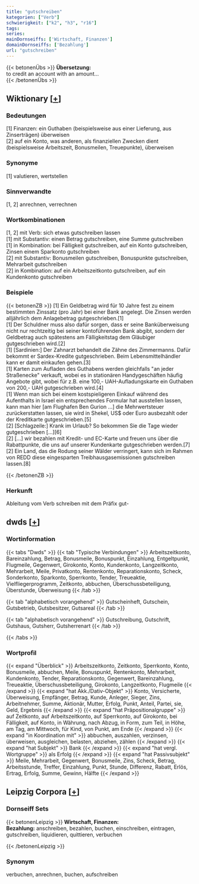 ```yaml
---
title: "gutschreiben"
kategorien: ["Verb"]
schwierigkeit: ["k2", "h3", "r16"]
tags:
series:
mainDornseiffs: ['Wirtschaft, Finanzen']
domainDornseiffs: ['Bezahlung']
url: "gutschreiben"
---
```


{{< betonenÜbs >}}
**Übersetzung:**  
to credit an account with an amount...  
{{< /betonenÜbs >}}

## Wiktionary [[+](https://de.wiktionary.org/wiki/gutschreiben)]

### Bedeutungen
[1] Finanzen: ein Guthaben (beispielsweise aus einer Lieferung, aus Zinserträgen) überweisen  
[2] auf ein Konto, was anderen, als finanziellen Zwecken dient (beispielsweise Arbeitszeit, Bonusmeilen, Treuepunkte), überweisen  

### Synonyme
[1] valutieren, wertstellen  

### Sinnverwandte
[1, 2] anrechnen, verrechnen  

### Wortkombinationen
[1, 2] mit Verb: sich etwas gutschreiben lassen  
[1] mit Substantiv: einen Betrag gutschreiben, eine Summe gutschreiben  
[1] in Kombination: bei Fälligkeit gutschreiben, auf ein Konto gutschreiben, Zinsen einem Sparkonto gutschreiben  
[2] mit Substantiv: Bonusmeilen gutschreiben, Bonuspunkte gutschreiben, Mehrarbeit gutschreiben  
[2] in Kombination: auf ein Arbeitszeitkonto gutschreiben, auf ein Kundenkonto gutschreiben  

### Beispiele
{{< betonenZB >}}
[1] Ein Geldbetrag wird für 10 Jahre fest zu einem bestimmten Zinssatz (pro Jahr) bei einer Bank angelegt. Die Zinsen werden alljährlich dem Anlagebetrag gutgeschrieben.[1]  
[1] Der Schuldner muss also dafür sorgen, dass er seine Banküberweisung nicht nur rechtzeitig bei seiner kontoführenden Bank abgibt, sondern der Geldbetrag auch spätestens am Fälligkeitstag dem Gläubiger gutgeschrieben wird.[2]  
[1] [Sardinien:] Der Zahnarzt behandelt die Zähne des Zimmermanns. Dafür bekommt er Sardex-Kredite gutgeschrieben. Beim Lebensmittelhändler kann er damit einkaufen gehen.[3]  
[1] Karten zum Aufladen des Guthabens werden gleichfalls "an jeder Straßenecke" verkauft, wobei es in stationären Handygeschäften häufig Angebote gibt, wobei für z.B. eine 100,- UAH-Aufladungskarte ein Guthaben von 200,- UAH gutgeschrieben wird.[4]  
[1] Wenn man sich bei einem kostspieligeren Einkauf während des Aufenthalts in Israel ein entsprechendes Formular hat ausstellen lassen, kann man hier [am Flughafen Ben Gurion …] die Mehrwertsteuer zurückerstatten lassen, sie wird in Shekel, US$ oder Euro ausbezahlt oder der Kreditkarte gutgeschrieben.[5]  
[2] [Schlagzeile:] Krank im Urlaub? So bekommen Sie die Tage wieder gutgeschrieben […][6]  
[2] […] wir bezahlen mit Kredit- und EC-Karte und freuen uns über die Rabattpunkte, die uns auf unserer Kundenkarte gutgeschrieben werden.[7]  
[2] Ein Land, das die Rodung seiner Wälder verringert, kann sich im Rahmen von REDD diese eingesparten Treibhausgasemissionen gutschreiben lassen.[8]  

{{< /betonenZB >}}
### Herkunft
Ableitung vom Verb schreiben mit dem Präfix gut-  



## dwds [[+](https://www.dwds.de/wb/gutschreiben)]

### Wortinformation
{{< tabs "Dwds" >}}
{{< tab "Typische Verbindungen" >}}
Arbeitszeitkonto, Bareinzahlung, Betrag, Bonusmeile, Bonuspunkt, Einzahlung, Entgeltpunkt, Flugmeile, Gegenwert, Girokonto, Konto, Kundenkonto, Langzeitkonto, Mehrarbeit, Meile, Privatkonto, Rentenkonto, Reparationskonto, Scheck, Sonderkonto, Sparkonto, Sperrkonto, Tender, Treueaktie, Vielfliegerprogramm, Zeitkonto, abbuchen, Überschussbeteiligung, Überstunde, Überweisung
{{< /tab >}}

{{< tab "alphabetisch vorangehend" >}}
Gutscheinheft, Gutschein, Gutsbetrieb, Gutsbesitzer, Gutsareal
{{< /tab >}}

{{< tab "alphabetisch vorangehend" >}}
Gutschreibung, Gutschrift, Gutshaus, Gutsherr, Gutsherrenart
{{< /tab >}}

{{< /tabs >}}

### Wortprofil
{{< expand "Überblick" >}} Arbeitszeitkonto, Zeitkonto, Sperrkonto, Konto, Bonusmeile, abbuchen, Meile, Bonuspunkt, Rentenkonto, Mehrarbeit, Kundenkonto, Tender, Reparationskonto, Gegenwert, Bareinzahlung, Treueaktie, Überschussbeteiligung, Girokonto, Langzeitkonto, Flugmeile {{< /expand >}}
{{< expand "hat Akk./Dativ-Objekt" >}} Konto, Versicherte, Überweisung, Empfänger, Betrag, Kunde, Anleger, Sieger, Zins, Arbeitnehmer, Summe, Aktionär, Mutter, Erfolg, Punkt, Anteil, Partei, sie, Geld, Ergebnis {{< /expand >}}
{{< expand "hat Präpositionalgruppe" >}} auf Zeitkonto, auf Arbeitszeitkonto, auf Sperrkonto, auf Girokonto, bei Fälligkeit, auf Konto, in Währung, nach Abzug, in Form, zum Teil, in Höhe, am Tag, am Mittwoch, für Kind, von Punkt, am Ende {{< /expand >}}
{{< expand "in Koordination mit" >}} abbuchen, auszahlen, verzinsen, überweisen, ausgleichen, belasten, abziehen, zählen {{< /expand >}}
{{< expand "hat Subjekt" >}} Bank {{< /expand >}}
{{< expand "hat vergl. Wortgruppe" >}} als Erfolg {{< /expand >}}
{{< expand "hat Passivsubjekt" >}} Meile, Mehrarbeit, Gegenwert, Bonusmeile, Zins, Scheck, Betrag, Arbeitsstunde, Treffer, Einzahlung, Punkt, Stunde, Differenz, Rabatt, Erlös, Ertrag, Erfolg, Summe, Gewinn, Hälfte {{< /expand >}}

## Leipzig Corpora [[+](https://corpora.uni-leipzig.de/en/res?word=gutschreiben&corpusId=deu_newscrawl-public_2018)]

### Dornseiff Sets
{{< betonenLeipzig >}}
**Wirtschaft, Finanzen:**  
**Bezahlung:** anschreiben, bezahlen, buchen, einschreiben, eintragen, gutschreiben, liquidieren, quittieren, verbuchen  

{{< /betonenLeipzig >}}

### Synonym
verbuchen, anrechnen, buchen, aufschreiben

